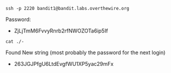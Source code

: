 ```
ssh -p 2220 bandit1@bandit.labs.overthewire.org
```

Password: 
- ZjLjTmM6FvvyRnrb2rfNWOZOTa6ip5If

```
cat ./- 
```
Found New string (most probably the password for the next login)
- 263JGJPfgU6LtdEvgfWU1XP5yac29mFx


